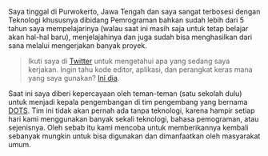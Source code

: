 Saya tinggal di Purwokerto, Jawa Tengah dan saya sangat terbosesi dengan Teknologi khususnya dibidang Pemrograman bahkan sudah lebih dari 5 tahun saya mempelajarinya (walau saat ini masih saja untuk tetap belajar akan hal-hal baru), menjelajahinya dan juga sudah bisa menghasilkan dari sana melalui mengerjakan banyak proyek.

> Ikuti saya di [Twitter](https://twitter.com/razaqultegar) untuk mengetahui apa yang sedang saya kerjakan. Ingin tahu kode editor, aplikasi, dan perangkat keras mana yang saya gunakan? [Ini dia](/uses).

Saat ini saya diberi kepercayaan oleh teman-teman (satu sekolah dulu) untuk menjadi kepala pengembangan di tim pengembang yang bernama [DOTS](https://dotsgroup.id). Tim ini tidak akan pernah ada tanpa teknologi, karena hampir setiap hari kami menggunakan banyak sekali teknologi, bahasa pemograman, atau sejenisnya. Oleh sebab itu kami mencoba untuk memberikannya kembali sebanyak mungkin untuk bisa digunakan dan dimanfaatkan oleh masyarakat umum.
